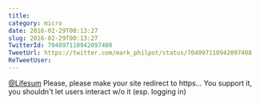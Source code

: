 ```yaml
---
title: 
category: micro
date: 2016-02-29T00:13:27
slug: 2016-02-29T00:13:27
TwitterId: 704097110942097408
TweetUrl: https://twitter.com/mark_philpot/status/704097110942097408
ReTweetUser: 
---
```


[@Lifesum](https://twitter.com/Lifesum) Please, please make your site redirect to https... You support it, you shouldn't let users interact w/o it (esp. logging in)